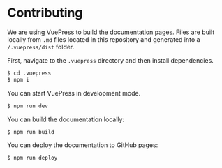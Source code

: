 # Contributing

We are using VuePress to build the documentation pages. Files are built locally from `.md` files located in this repository and generated into a `/.vuepress/dist` folder.

First, navigate to the `.vuepress` directory and then install dependencies.

```sh
$ cd .vuepress
$ npm i
```

You can start VuePress in development mode.

```sh
$ npm run dev
```

You can build the documentation locally:

```sh
$ npm run build
```

You can deploy the documentation to GitHub pages:

```sh
$ npm run deploy
```